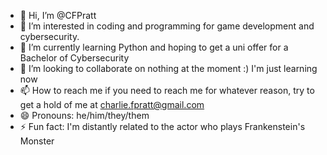 - 👋 Hi, I’m @CFPratt
- 👀 I’m interested in coding and programming for game development and cybersecurity.
- 🌱 I’m currently learning Python and hoping to get a uni offer for a Bachelor of Cybersecurity
- 💞️ I’m looking to collaborate on nothing at the moment :) I'm just learning now
- 📫 How to reach me if you need to reach me for whatever reason, try to get a hold of me at charlie.fpratt@gmail.com
- 😄 Pronouns: he/him/they/them
- ⚡ Fun fact: I'm distantly related to the actor who plays Frankenstein's Monster

<!---
CFPratt/CFPratt is a ✨ special ✨ repository because its `README.md` (this file) appears on your GitHub profile.
You can click the Preview link to take a look at your changes.
--->
